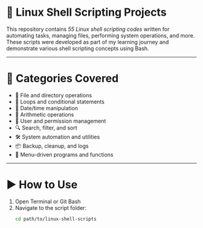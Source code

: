 # 🐧 Linux Shell Scripting Projects

This repository contains *55 Linux shell scripting codes* written for automating tasks, managing files, performing system operations, and more. These scripts were developed as part of my learning journey and demonstrate various shell scripting concepts using Bash.

---

# 📂 Categories Covered

- 📁 File and directory operations  
- 🔁 Loops and conditional statements  
- 📅 Date/time manipulation  
- 🧮 Arithmetic operations  
- 👤 User and permission management  
- 🔍 Search, filter, and sort  
- 🛠️ System automation and utilities  
- 📦 Backup, cleanup, and logs  
- 📝 Menu-driven programs and functions

---

# ▶️ How to Use

1. Open Terminal or Git Bash
2. Navigate to the script folder:
   ```bash
   cd path/to/linux-shell-scripts
